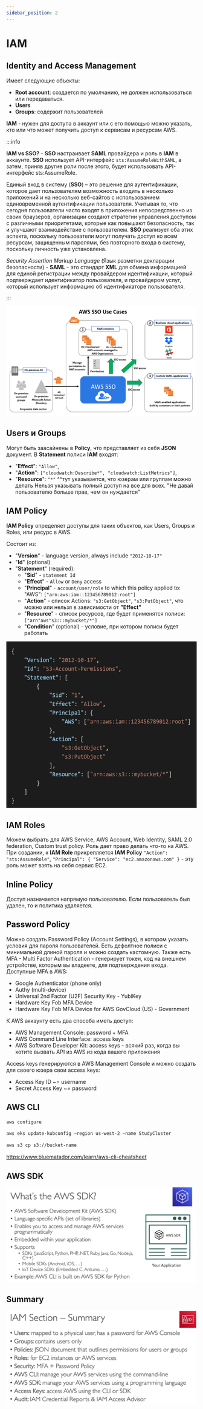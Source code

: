 ```yaml
---
sidebar_position: 2
---
```


# IAM

## Identity and Access Management
Имеет следующие объекты:
- **Root account**: создается по умолчанию, не должен использоваться или передаваться.
- **Users**
- **Groups**: содержит пользователей

**IAM** - нужен для доступа в аккаунт или с его помощью можно указать, кто или что может получить доступ к сервисам и ресурсам AWS. 

:::info

**IAM vs SSO?** - **SSO** настраивает **SAML** провайдера и роль в **IAM** в аккаунте.
**SSO** использует API-интерфейс `sts:AssumeRoleWithSAML`, а затем, приняв другие роли после этого, будет использовать API-интерфейс sts:AssumeRole.

Единый вход в систему (**SSO**) – это решение для аутентификации, которое дает пользователям возможность входить в несколько приложений и на несколько веб-сайтов с использованием единовременной аутентификации пользователя. Учитывая то, что сегодня пользователи часто входят в приложения непосредственно из своих браузеров, организации создают стратегии управления доступом с различными приоритетами, которые как повышают безопасность, так и улучшают взаимодействие с пользователем. **SSO** реализует оба этих аспекта, поскольку пользователи могут получать доступ ко всем ресурсам, защищенным паролями, без повторного входа в систему, поскольку личность уже установлена.

*Security Assertion Markup Language* (Язык разметки декларации безопасности) - **SAML** - это стандарт **XML** для обмена информацией для единой регистрации между провайдером идентификации, который подтверждает идентификатор пользователя, и провайдером услуг, который использует информацию об идентификаторе пользователя. 

:::

![AWS SSO](./img/aws_sso.png)

## Users и Groups 
Могут быть заасайнены в **Policy**, что представляет из себя **JSON** документ. В **Statement** полиси **IAM** входят: 
- "**Effect**": `"Allow"`,
- "**Action**":  `["cloudwatch:Describe*", "cloudwatch:ListMetrics"]`,  
- "**Resource**": `"*"`
^^тут указывается, что юзерам или группам можно делать
Нельзя указывать полный доступ на все для всех. "Не давай пользователю больше прав, чем он нуждается"

## IAM Policy 

**IAM Policy** определяет доступы для таких объектов, как Users, Groups и Roles, или ресурс в AWS.

Cостоит из:
- "**Version**" - language version, always include `"2012-10-17"`
- "**Id**" (optional)
- "**Statement**" (required):
    - "**Sid**" - `statement Id`
    - "**Effect**" - `Allow` or `Deny` access
    - "**Principal**" - `account/user/role` to which this policy applied to: "AWS": `["arn:aws:iam::123456789012:root"]`
    - "**Action**" - список Actions: `"s3:GetObject"`, `"s3:PutObject"`, что можно или нельзя в зависимости от **"Effect"**
    - "**Resource**" - список ресурсов, где будет применятся полиси: `["arn"aws"s3:::mybucket/*"]`
    - "**Condition**" (optional) - условие, при котором полиси будет работать

![IAM Policy](./img/iam_policy.jpg)

## IAM Roles
Можем выбрать для AWS Service, AWS Account, Web Identity, SAML 2.0 federation, Custom trust policy. Роль дает право делать что-то на AWS. При создании, к **IAM Role** прикрепляется **IAM Policy**
`"Action": "sts:AssumeRole"`,
`"Principal": { "Service": "ec2.amazonaws.com" }` - эту роль может взять на себя сервис EC2.

## Inline Policy
Доступ назначается напрямую пользователю. Если пользователь был удален, то и политика удаляется.

## Password Policy
Можно создать Password Policy (Account Settings), в котором указать условия для пароля пользователей. Есть дефолтное полиси с минимальной длиной пароля и можно создать кастомную.
Также есть MFA - Multi Factor Authentication - генерирует токен, код на внешнем устройстве, которым вы владеете, для подтверждения входа.
Доступные MFA в AWS:
- Google Authenticator (phone only)
- Authy (multi-device)
- Universal 2nd Factor (U2F) Security Key - YubiKey
- Hardware Key Fob MFA Device
- Hardware Key Fob MFA Device for AWS GovCloud (US) - Government

К AWS аккаунту есть два способа иметь доступ:
- AWS Management Console: password + MFA
- AWS Command Line Interface: access keys
- AWS Software Developer Kit: access keys - всякий раз, когда вы хотите вызвать API из AWS из кода вашего приложения

Access keys генерируются в AWS Management Console и можно создать для своего юзера свои access keys:
- Access Key ID ~= username
- Secret Access Key ~= password

## AWS CLI
```bash
aws configure
```

```bash
aws eks update-kubconfig —region us-west-2 —name StudyCluster
```

```bash
aws s3 cp s3://bucket-name
```

https://www.bluematador.com/learn/aws-cli-cheatsheet

## AWS SDK
![AWS SDK](./img/aws_sdk.jpg)

## Summary
![IAM Summary](./img/iam_summary.jpg)
